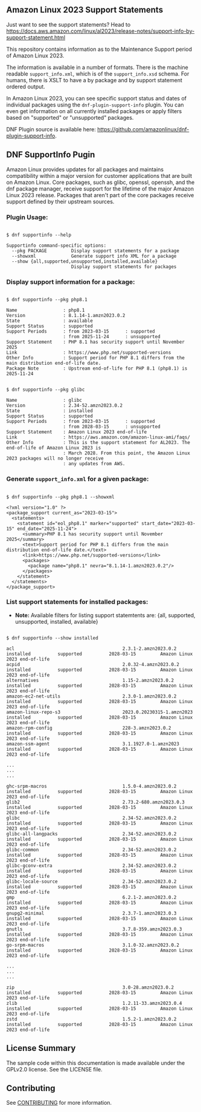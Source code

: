 ## Amazon Linux 2023 Support Statements

Just want to see the support statements? Head to https://docs.aws.amazon.com/linux/al2023/release-notes/support-info-by-support-statement.html

This repository contains information as to the Maintenance Support period of Amazon Linux 2023.

The information is available in a number of formats. There is the machine readable `support_info.xml`, which is of the `support_info.xsd` schema. For humans, there is XSLT to have a by package and by support statement ordered output.

In Amazon Linux 2023, you can see specific support status and dates of individual packages using the `dnf-plugin-support-info` plugin. You can even get information on all currently installed packages or apply filters based on "supported" or "unsupported" packages.

DNF Plugin source is available here: https://github.com/amazonlinux/dnf-plugin-support-info.


## DNF SupportInfo Pugin

Amazon Linux provides updates for all packages and maintains compatibility within a major version for customer applications that are built on Amazon Linux. Core packages, such as glibc, openssl, openssh, and the dnf package manager, receive support for the lifetime of the major Amazon Linux 2023 release. Packages that aren't part of the core packages receive support defined by their upstream sources.


### Plugin Usage:


```

$ dnf supportinfo --help

Supportinfo command-specific options:
  --pkg PACKAGE         Display support statements for a package
  --showxml             Generate support info XML for a package
  --show {all,supported,unsupported,installed,available}
                        Display support statements for packages

```

### Display support information for a package:

```

$ dnf supportinfo --pkg php8.1

Name                 : php8.1
Version              : 8.1.14-1.amzn2023.0.2
State                : available
Support Status       : supported
Support Periods      : from 2023-03-15      : supported
                     : from 2025-11-24      : unsupported
Support Statement    : PHP 8.1 has security support until November 2025
Link                 : https://www.php.net/supported-versions
Other Info           : Support period for PHP 8.1 differs from the main distribution end-of-life date.
Package Note         : Upstream end-of-life for PHP 8.1 (php8.1) is 2025-11-24

```

```

$ dnf supportinfo --pkg glibc

Name                 : glibc
Version              : 2.34-52.amzn2023.0.2
State                : installed
Support Status       : supported
Support Periods      : from 2023-03-15      : supported
                     : from 2028-03-15      : unsupported
Support Statement    : Amazon Linux 2023 end-of-life
Link                 : https://aws.amazon.com/amazon-linux-ami/faqs/
Other Info           : This is the support statement for AL2023. The end-of-life of Amazon Linux 2023 is
                     : March 2028. From this point, the Amazon Linux 2023 packages will no longer receive
                     : any updates from AWS.

```

### Generate `support_info.xml` for a given package:

```plain

$ dnf supportinfo --pkg php8.1 --showxml

<?xml version="1.0" ?>
<package_support current_as="2023-03-15">
  <statements>
    <statement id="eol_php8.1" marker="supported" start_date="2023-03-15" end_date="2025-11-24">
      <summary>PHP 8.1 has security support until November 2025</summary>
      <text>Support period for PHP 8.1 differs from the main distribution end-of-life date.</text>
      <link>https://www.php.net/supported-versions</link>
      <packages>
        <package name="php8.1" nevra="8.1.14-1.amzn2023.0.2"/>
      </packages>
    </statement>
  </statements>
</package_support>

```

### List support statements for installed packages:

- **Note:** Available filters for listing support statemtents are: {all, supported, unsupported, installed, available}

```plain

$ dnf supportinfo --show installed

acl                                        2.3.1-2.amzn2023.0.2                 installed          supported          2028-03-15         Amazon Linux 2023 end-of-life
acpid                                      2.0.32-4.amzn2023.0.2                installed          supported          2028-03-15         Amazon Linux 2023 end-of-life
alternatives                               1.15-2.amzn2023.0.2                  installed          supported          2028-03-15         Amazon Linux 2023 end-of-life
amazon-ec2-net-utils                       2.3.0-1.amzn2023.0.2                 installed          supported          2028-03-15         Amazon Linux 2023 end-of-life
amazon-linux-repo-s3                       2023.0.20230315-1.amzn2023           installed          supported          2028-03-15         Amazon Linux 2023 end-of-life
amazon-rpm-config                          228-3.amzn2023.0.2                   installed          supported          2028-03-15         Amazon Linux 2023 end-of-life
amazon-ssm-agent                           3.1.1927.0-1.amzn2023                installed          supported          2028-03-15         Amazon Linux 2023 end-of-life

...
...
...

ghc-srpm-macros                            1.5.0-4.amzn2023.0.2                 installed          supported          2028-03-15         Amazon Linux 2023 end-of-life
glib2                                      2.73.2-680.amzn2023.0.3              installed          supported          2028-03-15         Amazon Linux 2023 end-of-life
glibc                                      2.34-52.amzn2023.0.2                 installed          supported          2028-03-15         Amazon Linux 2023 end-of-life
glibc-all-langpacks                        2.34-52.amzn2023.0.2                 installed          supported          2028-03-15         Amazon Linux 2023 end-of-life
glibc-common                               2.34-52.amzn2023.0.2                 installed          supported          2028-03-15         Amazon Linux 2023 end-of-life
glibc-gconv-extra                          2.34-52.amzn2023.0.2                 installed          supported          2028-03-15         Amazon Linux 2023 end-of-life
glibc-locale-source                        2.34-52.amzn2023.0.2                 installed          supported          2028-03-15         Amazon Linux 2023 end-of-life
gmp                                        6.2.1-2.amzn2023.0.2                 installed          supported          2028-03-15         Amazon Linux 2023 end-of-life
gnupg2-minimal                             2.3.7-1.amzn2023.0.3                 installed          supported          2028-03-15         Amazon Linux 2023 end-of-life
gnutls                                     3.7.8-359.amzn2023.0.3               installed          supported          2028-03-15         Amazon Linux 2023 end-of-life
go-srpm-macros                             3.1.0-32.amzn2023.0.2                installed          supported          2028-03-15         Amazon Linux 2023 end-of-life

...
...
...

zip                                        3.0-28.amzn2023.0.2                  installed          supported          2028-03-15         Amazon Linux 2023 end-of-life
zlib                                       1.2.11-33.amzn2023.0.4               installed          supported          2028-03-15         Amazon Linux 2023 end-of-life
zstd                                       1.5.2-1.amzn2023.0.2                 installed          supported          2028-03-15         Amazon Linux 2023 end-of-life

```

## License Summary

The sample code within this documentation is made available under the GPLv2.0 license. See the LICENSE file.

## Contributing

See [CONTRIBUTING](CONTRIBUTING.md#security-issue-notifications) for more information.
